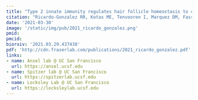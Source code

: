 ```yaml
---
title: "Type 2 innate immunity regulates hair follicle homeostasis to control Demodex pathosymbionts."
citation: "Ricardo-Gonzalez RR, Kotas ME, Tenvooren I, Marquez DM, Fassett MS, Lee J, Daniel SG, Bittinger K, **Díaz RE**, **Fraser JS**, Ansel KM, Spitzer MH, Liang HE, and Locksley RM. *Submitted - Preprint on Biorxiv*. 2021."
date: '2021-03-30'
image: '/static/img/pub/2021_ricardo_gonzalez.png'
pmid:
pmcid:
biorxiv: '2021.03.29.437438'
pdf: 'http://cdn.fraserlab.com/publications/2021_ricardo_gonzalez.pdf'
links:
- name: Ansel lab @ UC San Francisco
  url: https://ansel.ucsf.edu
- name: Spitzer lab @ UC San Francisco
  url: https://spitzerlab.ucsf.edu
- name: Locksley Lab @ UC San Francisco
  url: https://locksleylab.ucsf.edu
---
```

